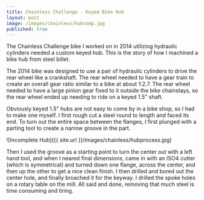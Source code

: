 ```yaml
---
title: Chainless Challenge - Keyed Bike Hub
layout: post
image: /images/chainless/hubcomp.jpg
published: true
---
```


The Chainless Challenge bike I worked on in 2014 utilizing hydraulic cylinders needed a custom keyed hub. This is the story of how I machined a bike hub from steel billet.

<!-- more -->

The 2014 bike was designed to use a pair of hydraulic cylinders to drive the rear wheel like a crankshaft. The rear wheel needed to have a gear train to create an overall gear ratio similar to a bike at about 1:2.7. The rear wheel needed to have a large pinion gear fixed to it outside the bike chainstays, so the rear wheel ended up needing to ride on a keyed 1.5" shaft.

Obviously keyed 1.5" hubs are not easy to come by in a bike shop, so I had to make one myself. I first rough cut a steel round to length and faced its end. To turn out the entire space between the flanges, I first plunged with a parting tool to create a narrow groove in the part. 

![Incomplete Hub]({{ site.url }}/images/chainless/hubprocess.jpg)

Then I used the groove as a starting point to turn the center out with a left hand tool, and when I neared final dimensions, came in with an ISO4 cutter \(which is symmetrical\) and turned down one flange, across the center, and then up the other to get a nice clean finish. I then drilled and bored out the center hole, and finally broached it for the keyway. I drilled the spoke holes on a rotary table on the mill. All said and done, removing that much steel is time consuming and tiring.